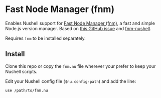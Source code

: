 # Fast Node Manager (fnm)

Enables Nushell support for [Fast Node Manager (fnm)](https://github.com/Schniz/fnm), a fast and simple Node.js version manager. Based on [this GitHub issue](https://github.com/Schniz/fnm/issues/463) and [fnm-nushell](https://github.com/Southclaws/fnm-nushell).

Requires `fnm` to be installed separately.

## Install

Clone this repo or copy the `fnm.nu` file wherever your prefer to keep your Nushell scripts.

Edit your Nushell config file (`$nu.config-path`) and add the line:

```nu
use /path/to/fnm.nu
```
